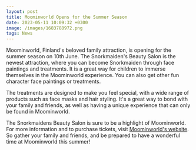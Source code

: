 ```yaml
--- 
layout: post 
title: Moominworld Opens for the Summer Season
date: 2023-05-11 10:09:32 +0300 
image: /images/1683788972.png
tags: News 
--- 
```


Moominworld, Finland's beloved family attraction, is opening for the summer season on 10th June. The Snorkmaiden's Beauty Salon is the newest attraction, where you can become Snorkmaiden through face paintings and treatments. It is a great way for children to immerse themselves in the Moominworld experience. You can also get other fun character face paintings or treatments. 

The treatments are designed to make you feel special, with a wide range of products such as face masks and hair styling. It's a great way to bond with your family and friends, as well as having a unique experience that can only be found in Moominworld. 

The Snorkmaidens Beauty Salon is sure to be a highlight of Moominworld. For more information and to purchase tickets, visit [Moominworld's website](https://moominworld.fi/). So gather your family and friends, and be prepared to have a wonderful time at Moominworld this summer! 